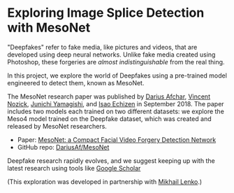 # Exploring Image Splice Detection with MesoNet

"Deepfakes" refer to fake media, like pictures and videos, that are developed using deep neural networks. Unlike fake media created using Photoshop, these forgeries are _almost indistinguishable_ from the real thing.

In this project, we explore the world of Deepfakes using a pre-trained model engineered to detect them, known as MesoNet.

The MesoNet research paper was published by [Darius Afchar](https://arxiv.org/search/cs?searchtype=author&query=Afchar%2C+D), [Vincent Nozick](https://arxiv.org/search/cs?searchtype=author&query=Nozick%2C+V), [Junichi Yamagishi](https://arxiv.org/search/cs?searchtype=author&query=Yamagishi%2C+J), and [Isao Echizen](https://arxiv.org/search/cs?searchtype=author&query=Echizen%2C+I) in September 2018.
The paper includes two models each trained on two different datasets: we explore the Meso4 model trained on the Deepfake dataset, which was created and released by MesoNet researchers.
- Paper: [MesoNet: a Compact Facial Video Forgery Detection Network](https://arxiv.org/abs/1809.00888)
- GitHub repo: [DariusAf/MesoNet](https://github.com/DariusAf/MesoNet)

Deepfake research rapidly evolves, and we suggest keeping up with the latest research using tools like [Google Scholar](https://scholar.google.com/scholar)

(This exploration was developed in partnership with [Mikhail Lenko](https://github.com/MikhailLenko).)
